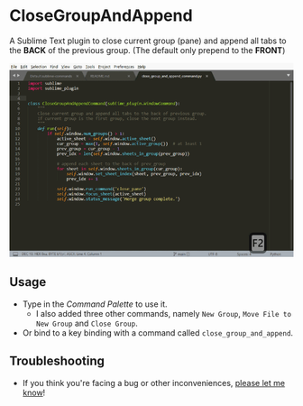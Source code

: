 # CloseGroupAndAppend

A Sublime Text plugin to close current group (pane) and append all tabs to the **BACK** of the previous group. (The default only prepend to the **FRONT**)

![demo-animation](res/demo.gif)

## Usage

- Type in the *Command Palette* to use it.
    - I also added three other commands, namely `New Group`, `Move File to New Group` and `Close Group`.
- Or bind to a key binding with a command called `close_group_and_append`.

## Troubleshooting

- If you think you're facing a bug or other inconveniences, [please let me know](https://github.com/davidhcefx/CloseGroupAndAppend/issues)!
